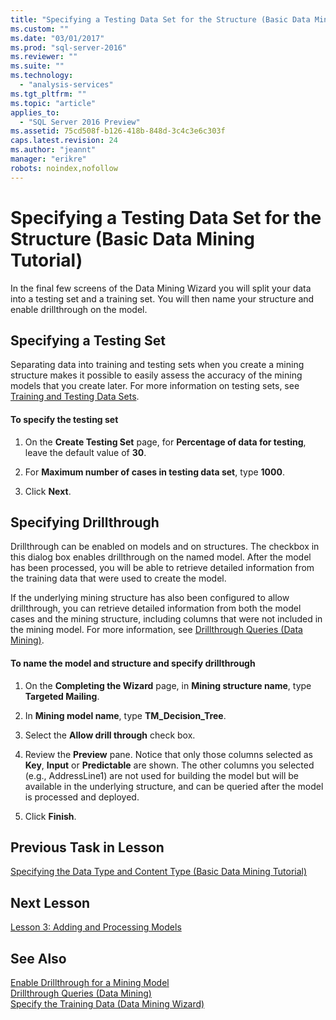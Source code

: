 ```yaml
---
title: "Specifying a Testing Data Set for the Structure (Basic Data Mining Tutorial) | Microsoft Docs"
ms.custom: ""
ms.date: "03/01/2017"
ms.prod: "sql-server-2016"
ms.reviewer: ""
ms.suite: ""
ms.technology: 
  - "analysis-services"
ms.tgt_pltfrm: ""
ms.topic: "article"
applies_to: 
  - "SQL Server 2016 Preview"
ms.assetid: 75cd508f-b126-418b-848d-3c4c3e6c303f
caps.latest.revision: 24
ms.author: "jeannt"
manager: "erikre"
robots: noindex,nofollow
---
```

# Specifying a Testing Data Set for the Structure (Basic Data Mining Tutorial)
In the final few screens of the Data Mining Wizard you will split your data into a testing set and a training set. You will then name your structure and enable drillthrough on the model.  
  
## Specifying a Testing Set  
Separating data into training and testing sets when you create a mining structure makes it possible to easily assess the accuracy of the mining models that you create later. For more information on testing sets, see [Training and Testing Data Sets](../analysis-services/data-mining/training-and-testing-data-sets.md).  
  
#### To specify the testing set  
  
1.  On the **Create Testing Set** page, for **Percentage of data for testing**, leave the default value of **30**.  
  
2.  For **Maximum number of cases in testing data set**, type **1000**.  
  
3.  Click **Next**.  
  
## Specifying Drillthrough  
Drillthrough can be enabled on models and on structures. The checkbox in this dialog box enables drillthrough on the named model. After the model has been processed,  you will be able to retrieve detailed information from the training data that were used to create the model.  
  
If the underlying mining structure has also been configured to allow drillthrough, you can retrieve detailed information from both the model cases and the mining structure, including columns that were not included in the mining model. For more information, see [Drillthrough Queries &#40;Data Mining&#41;](../analysis-services/data-mining/drillthrough-queries-data-mining.md).  
  
#### To name the model and structure and specify drillthrough  
  
1.  On the **Completing the Wizard** page, in **Mining structure name**, type **Targeted Mailing**.  
  
2.  In **Mining model name**, type **TM_Decision_Tree**.  
  
3.  Select the **Allow drill through** check box.  
  
4.  Review the **Preview** pane. Notice that only those columns selected as **Key**, **Input** or **Predictable** are shown. The other columns you selected (e.g., AddressLine1) are not used for building the model but will be available in the underlying structure, and can be queried after the model is processed and deployed.  
  
5.  Click **Finish**.  
  
## Previous Task in Lesson  
[Specifying the Data Type and Content Type &#40;Basic Data Mining Tutorial&#41;](../a9notintoc/specifying-the-data-type-and-content-type-basic-data-mining-tutorial.md)  
  
## Next Lesson  
[Lesson 3: Adding and Processing Models](../a9notintoc/lesson-3-adding-and-processing-models.md)  
  
## See Also  
[Enable Drillthrough for a Mining Model](../analysis-services/data-mining/enable-drillthrough-for-a-mining-model.md)  
[Drillthrough Queries &#40;Data Mining&#41;](../analysis-services/data-mining/drillthrough-queries-data-mining.md)  
[Specify the Training Data &#40;Data Mining Wizard&#41;](../a9retired/specify-the-training-data-data-mining-wizard.md)  
  
